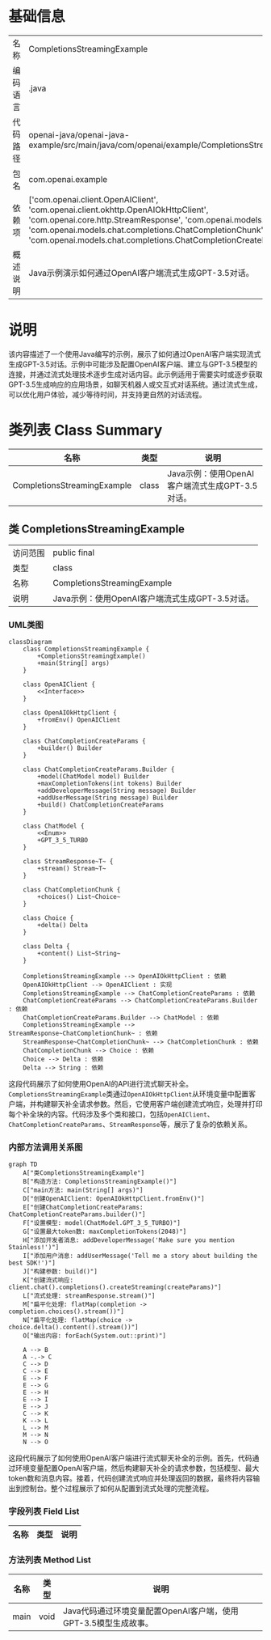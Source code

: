 # 基础信息

|      |      |
|------|------|
| 名称 | CompletionsStreamingExample |
| 编码语言 | .java |
| 代码路径 | openai-java/openai-java-example/src/main/java/com/openai/example/CompletionsStreamingExample.java |
| 包名 | com.openai.example |
| 依赖项 | ['com.openai.client.OpenAIClient', 'com.openai.client.okhttp.OpenAIOkHttpClient', 'com.openai.core.http.StreamResponse', 'com.openai.models.ChatModel', 'com.openai.models.chat.completions.ChatCompletionChunk', 'com.openai.models.chat.completions.ChatCompletionCreateParams'] |
| 概述说明 | Java示例演示如何通过OpenAI客户端流式生成GPT-3.5对话。 |

# 说明

该内容描述了一个使用Java编写的示例，展示了如何通过OpenAI客户端实现流式生成GPT-3.5对话。示例中可能涉及配置OpenAI客户端、建立与GPT-3.5模型的连接，并通过流式处理技术逐步生成对话内容。此示例适用于需要实时或逐步获取GPT-3.5生成响应的应用场景，如聊天机器人或交互式对话系统。通过流式生成，可以优化用户体验，减少等待时间，并支持更自然的对话流程。

# 类列表 Class Summary

| 名称   | 类型  | 说明 |
|-------|------|-------------|
| CompletionsStreamingExample | class | Java示例：使用OpenAI客户端流式生成GPT-3.5对话。 |



## 类 CompletionsStreamingExample

|      |      |
|------|------|
| 访问范围 | public final |
| 类型 | class |
| 名称 | CompletionsStreamingExample |
| 说明 | Java示例：使用OpenAI客户端流式生成GPT-3.5对话。 |


### UML类图

```mermaid
classDiagram
    class CompletionsStreamingExample {
        +CompletionsStreamingExample()
        +main(String[] args)
    }

    class OpenAIClient {
        <<Interface>>
    }

    class OpenAIOkHttpClient {
        +fromEnv() OpenAIClient
    }

    class ChatCompletionCreateParams {
        +builder() Builder
    }

    class ChatCompletionCreateParams.Builder {
        +model(ChatModel model) Builder
        +maxCompletionTokens(int tokens) Builder
        +addDeveloperMessage(String message) Builder
        +addUserMessage(String message) Builder
        +build() ChatCompletionCreateParams
    }

    class ChatModel {
        <<Enum>>
        +GPT_3_5_TURBO
    }

    class StreamResponse~T~ {
        +stream() Stream~T~
    }

    class ChatCompletionChunk {
        +choices() List~Choice~
    }

    class Choice {
        +delta() Delta
    }

    class Delta {
        +content() List~String~
    }

    CompletionsStreamingExample --> OpenAIOkHttpClient : 依赖
    OpenAIOkHttpClient --> OpenAIClient : 实现
    CompletionsStreamingExample --> ChatCompletionCreateParams : 依赖
    ChatCompletionCreateParams --> ChatCompletionCreateParams.Builder : 依赖
    ChatCompletionCreateParams.Builder --> ChatModel : 依赖
    CompletionsStreamingExample --> StreamResponse~ChatCompletionChunk~ : 依赖
    StreamResponse~ChatCompletionChunk~ --> ChatCompletionChunk : 依赖
    ChatCompletionChunk --> Choice : 依赖
    Choice --> Delta : 依赖
    Delta --> String : 依赖
```

这段代码展示了如何使用OpenAI的API进行流式聊天补全。`CompletionsStreamingExample`类通过`OpenAIOkHttpClient`从环境变量中配置客户端，并构建聊天补全请求参数。然后，它使用客户端创建流式响应，处理并打印每个补全块的内容。代码涉及多个类和接口，包括`OpenAIClient`、`ChatCompletionCreateParams`、`StreamResponse`等，展示了复杂的依赖关系。


### 内部方法调用关系图

```mermaid
graph TD
    A["类CompletionsStreamingExample"]
    B["构造方法: CompletionsStreamingExample()"]
    C["main方法: main(String[] args)"]
    D["创建OpenAIClient: OpenAIOkHttpClient.fromEnv()"]
    E["创建ChatCompletionCreateParams: ChatCompletionCreateParams.builder()"]
    F["设置模型: model(ChatModel.GPT_3_5_TURBO)"]
    G["设置最大token数: maxCompletionTokens(2048)"]
    H["添加开发者消息: addDeveloperMessage('Make sure you mention Stainless!')"]
    I["添加用户消息: addUserMessage('Tell me a story about building the best SDK!')"]
    J["构建参数: build()"]
    K["创建流式响应: client.chat().completions().createStreaming(createParams)"]
    L["流式处理: streamResponse.stream()"]
    M["扁平化处理: flatMap(completion -> completion.choices().stream())"]
    N["扁平化处理: flatMap(choice -> choice.delta().content().stream())"]
    O["输出内容: forEach(System.out::print)"]

    A --> B
    A -.-> C
    C --> D
    C --> E
    E --> F
    E --> G
    E --> H
    E --> I
    E --> J
    C --> K
    K --> L
    L --> M
    M --> N
    N --> O
```

这段代码展示了如何使用OpenAI客户端进行流式聊天补全的示例。首先，代码通过环境变量配置OpenAI客户端，然后构建聊天补全的请求参数，包括模型、最大token数和消息内容。接着，代码创建流式响应并处理返回的数据，最终将内容输出到控制台。整个过程展示了如何从配置到流式处理的完整流程。

### 字段列表 Field List

| 名称  | 类型  | 说明 |
|-------|-------|------|

### 方法列表 Method List

| 名称  | 类型  | 说明 |
|-------|-------|------|
| main | void | Java代码通过环境变量配置OpenAI客户端，使用GPT-3.5模型生成故事。 |




